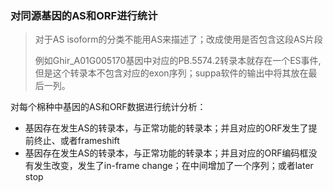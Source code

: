 ### 对同源基因的AS和ORF进行统计

> 对于AS isoform的分类不能用AS来描述了；改成使用是否包含这段AS片段
>
> 例如Ghir_A01G005170基因中对应的PB.5574.2转录本就存在一个ES事件,但是这个转录本不包含对应的exon序列；suppa软件的输出中将其放在最后一列。

对每个棉种中基因的AS和ORF数据进行统计分析：

+ 基因存在发生AS的转录本，与正常功能的转录本；并且对应的ORF发生了提前终止、或者frameshift
+ 基因存在发生AS的转录本，与正常功能的转录本；并且对应的ORF编码框没有发生改变，发生了in-frame change；在中间增加了一个序列；或者later stop